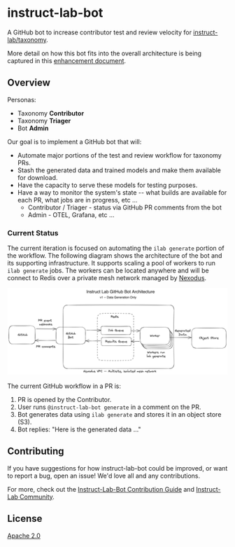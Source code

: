 # instruct-lab-bot

A GitHub bot to increase contributor test and review velocity for
[instruct-lab/taxonomy](https://github.com/instructlab/taxonomy).

More detail on how this bot fits into the overall architecture is being
captured in this [enhancement
document](https://github.com/instructlab/enhancements/blob/main/docs/github-taxonomy-automation.md).

## Overview

Personas:

- Taxonomy **Contributor**
- Taxonomy **Triager**
- Bot **Admin**

Our goal is to implement a GitHub bot that will:

- Automate major portions of the test and review workflow for taxonomy PRs.
- Stash the generated data and trained models and make them available for download.
- Have the capacity to serve these models for testing purposes.
- Have a way to monitor the system's state -- what builds are available for each PR, what jobs are in progress, etc …
  - Contributor / Triager - status via GitHub PR comments from the bot
  - Admin - OTEL, Grafana, etc …

### Current Status

The current iteration is focused on automating the `ilab generate` portion of the workflow. The following diagram shows the architecture of the bot and its supporting infrastructure. It supports scaling a pool of workers to run `ilab generate` jobs. The workers can be located anywhere and will be connect to Redis over a private mesh network managed by [Nexodus](https://nexodus.io).

[![Instruct Lab Bot Architecture](./docs/bot-arch.png)](./docs/bot-arch.png)

The current GitHub workflow in a PR is:

1. PR is opened by the Contributor.
2. User runs `@instruct-lab-bot generate` in a comment on the PR.
3. Bot generates data using `ilab generate` and stores it in an object store (S3).
4. Bot replies: "Here is the generated data ..."

## Contributing

If you have suggestions for how instruct-lab-bot could be improved, or want to report a bug, open an issue! We'd love all and any contributions.

For more, check out the [Instruct-Lab-Bot Contribution Guide](CONTRIBUTING.md) and [Instruct-Lab Community](https://github.com/instructlab/community/blob/main/CONTRIBUTING.md).

## License

[Apache 2.0](LICENSE)
